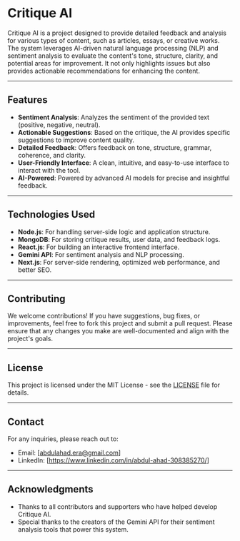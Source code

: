 # Critique AI

Critique AI is a project designed to provide detailed feedback and analysis for various types of content, such as articles, essays, or creative works. The system leverages AI-driven natural language processing (NLP) and sentiment analysis to evaluate the content's tone, structure, clarity, and potential areas for improvement. It not only highlights issues but also provides actionable recommendations for enhancing the content.

---

## Features

- **Sentiment Analysis**: Analyzes the sentiment of the provided text (positive, negative, neutral).
- **Actionable Suggestions**: Based on the critique, the AI provides specific suggestions to improve content quality.
- **Detailed Feedback**: Offers feedback on tone, structure, grammar, coherence, and clarity.
- **User-Friendly Interface**: A clean, intuitive, and easy-to-use interface to interact with the tool.
- **AI-Powered**: Powered by advanced AI models for precise and insightful feedback.

---

## Technologies Used

- **Node.js**: For handling server-side logic and application structure.
- **MongoDB**: For storing critique results, user data, and feedback logs.
- **React.js**: For building an interactive frontend interface.
- **Gemini API**: For sentiment analysis and NLP processing.
- **Next.js**: For server-side rendering, optimized web performance, and better SEO.

---

## Contributing

We welcome contributions! If you have suggestions, bug fixes, or improvements, feel free to fork this project and submit a pull request. Please ensure that any changes you make are well-documented and align with the project's goals.

---

## License

This project is licensed under the MIT License - see the [LICENSE](LICENSE) file for details.

---

## Contact

For any inquiries, please reach out to:  
- Email: [abdulahad.era@gmail.com] 
- LinkedIn: [https://www.linkedin.com/in/abdul-ahad-308385270/]

---

## Acknowledgments

- Thanks to all contributors and supporters who have helped develop Critique AI.
- Special thanks to the creators of the Gemini API for their sentiment analysis tools that power this system.
